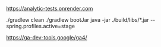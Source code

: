 https://analytic-tests.onrender.com


./gradlew clean
./gradlew bootJar
java -jar ./build/libs/*.jar --spring.profiles.active=stage

https://ga-dev-tools.google/ga4/